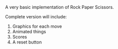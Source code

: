 A very basic implementation of Rock Paper Scissors. 

Complete version will include:

1. Graphics for each move
2. Animated things
3. Scores
4. A reset button